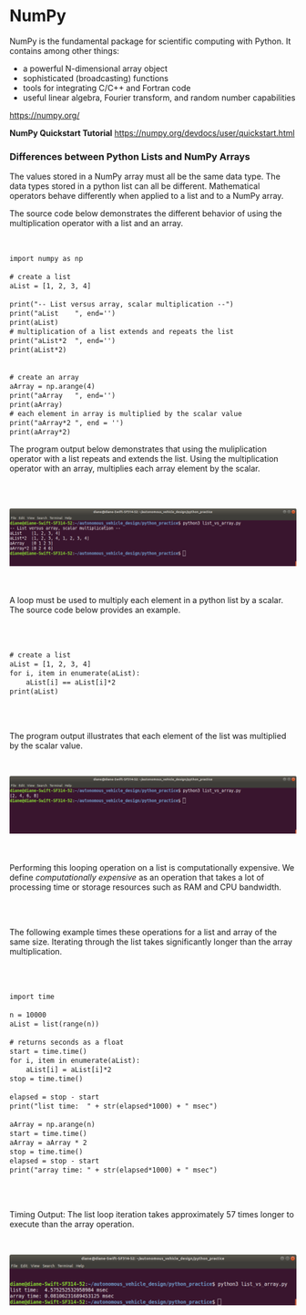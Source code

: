 
# NumPy

NumPy is the fundamental package for scientific computing with Python. It contains among other things:
- a powerful N-dimensional array object
- sophisticated (broadcasting) functions
- tools for integrating C/C++ and Fortran code
- useful linear algebra, Fourier transform, and random number capabilities

https://numpy.org/

**NumPy Quickstart Tutorial** https://numpy.org/devdocs/user/quickstart.html 





### Differences between Python Lists and NumPy Arrays

<p>The values stored in a NumPy array must all be the same data type. The data types stored in a python list can all be different. Mathematical operators behave differently when applied to a list and to a NumPy array.

The source code below demonstrates the different behavior of using the multiplication operator with a list and an array.</p><br>

```
import numpy as np 

# create a list
aList = [1, 2, 3, 4]

print("-- List versus array, scalar multiplication --")
print("aList    ", end='')
print(aList)
# multiplication of a list extends and repeats the list
print("aList*2  ", end='')
print(aList*2)


# create an array
aArray = np.arange(4)
print("aArray   ", end='')
print(aArray)
# each element in array is multiplied by the scalar value
print("aArray*2 ", end = '')
print(aArray*2)
```


<p>The program output below demonstrates that using the muliplication operator with a list repeats and extends the list. Using the multiplication operator with an array, multiplies each array element by the scalar.</p><br><br>

![Scalar multiplication of list versus array](./images/scalar.png "Scalar multiplication of list versus array")
<br>
<br>
<br>
<p>A loop must be used to multiply each element in a python list by a scalar. The source code below provides an example. </p><br><br>

```
# create a list
aList = [1, 2, 3, 4]
for i, item in enumerate(aList):
    aList[i] == aList[i]*2
print(aList)
```
<br><br>
<p>The program output illustrates that each element of the list was multiplied by the scalar value.</p><br>

![Scalar multiplication of list](./images/scalar2.png "Scalar multiplication of list")
<br>
<br>
<br>

<p>Performing this looping operation on a list is computationally expensive. We define <i>computationally expensive</i> as an operation that takes a lot of processing time or storage resources such as RAM and CPU bandwidth.</p><br><br>

<p>The following example times these operations for a list and array of the same size. Iterating through the list takes significantly longer than the array multiplication. </p><br><br>


```
import time

n = 10000
aList = list(range(n))

# returns seconds as a float
start = time.time()
for i, item in enumerate(aList): 
    aList[i] = aList[i]*2
stop = time.time()

elapsed = stop - start 
print("list time:  " + str(elapsed*1000) + " msec")

aArray = np.arange(n)
start = time.time()
aArray = aArray * 2
stop = time.time()
elapsed = stop - start
print("array time: " + str(elapsed*1000) + " msec")
```
<br>
<br>
<p>Timing Output: The list loop iteration takes approximately 57 times longer to execute than the array operation.</p><br>

![Timing list versus array](./images/timing.png "timing")
<br>
<br>
